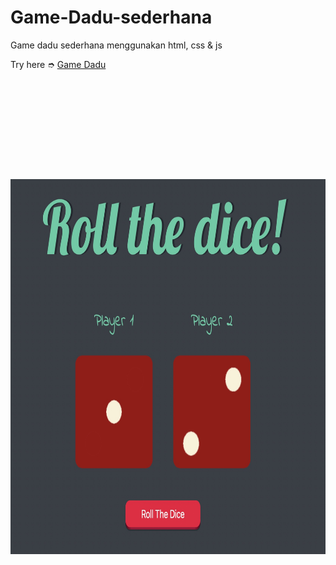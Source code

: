 # Game-Dadu-sederhana
Game dadu sederhana menggunakan html, css &amp; js <br>
<p>Try here ➮ <a href="https://rafli-dewanto.github.io/Game-Dadu-Sederhana/" target="_blank" rel="noopener noreferrer">Game Dadu</a></p> <br>


<p align="center">
<img src="https://github.com/Rafli-Dewanto/Game-Dadu-Sederhana/blob/master/images/preview.JPG?raw=true" alt="website preview" style="padding-top:130px;width:760px;height:600px;">
 </p>
